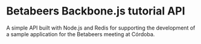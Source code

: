 Betabeers Backbone.js tutorial API
==================================

A simple API built with Node.js and Redis for supporting the development of a sample application for the Betabeers meeting at Córdoba.
